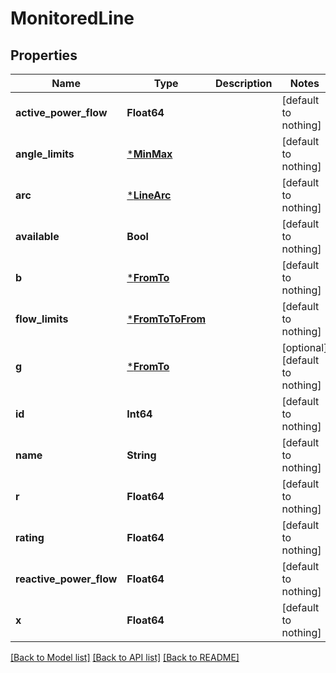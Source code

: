 # MonitoredLine

## Properties

Name | Type | Description | Notes
------------ | ------------- | ------------- | -------------
**active_power_flow** | **Float64** |  | [default to nothing]
**angle_limits** | [***MinMax**](MinMax.md) |  | [default to nothing]
**arc** | [***LineArc**](LineArc.md) |  | [default to nothing]
**available** | **Bool** |  | [default to nothing]
**b** | [***FromTo**](FromTo.md) |  | [default to nothing]
**flow_limits** | [***FromToToFrom**](FromToToFrom.md) |  | [default to nothing]
**g** | [***FromTo**](FromTo.md) |  | [optional] [default to nothing]
**id** | **Int64** |  | [default to nothing]
**name** | **String** |  | [default to nothing]
**r** | **Float64** |  | [default to nothing]
**rating** | **Float64** |  | [default to nothing]
**reactive_power_flow** | **Float64** |  | [default to nothing]
**x** | **Float64** |  | [default to nothing]

[[Back to Model list]](../README.md#models) [[Back to API list]](../README.md#api-endpoints) [[Back to README]](../README.md)
